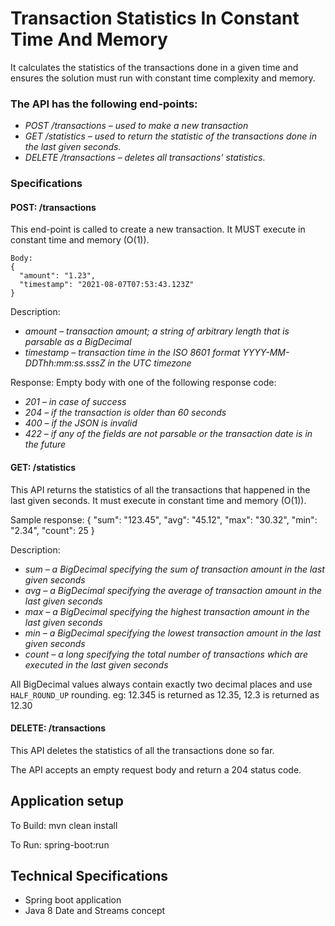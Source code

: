 # Transaction Statistics In Constant Time And Memory
It calculates the statistics of the transactions done in a given time and ensures the solution must run with constant time complexity and memory.

### The API has the following end-points:
*	*POST /transactions – used to make a new transaction*
*	*GET /statistics – used to return the statistic of the transactions done in the last given seconds.*
*	*DELETE /transactions – deletes all transactions' statistics.*
 
### Specifications

#### POST: /transactions
This end-point is called to create a new transaction. It MUST execute in constant time and memory (O(1)).
```
Body:
{
  "amount": "1.23",
  "timestamp": "2021-08-07T07:53:43.123Z"
}
```
Description:
*	*amount – transaction amount; a string of arbitrary length that is parsable as a BigDecimal*
*	*timestamp – transaction time in the ISO 8601 format YYYY-MM-DDThh:mm:ss.sssZ in the UTC timezone*
 
Response: Empty body with one of the following response code:
*	*201 – in case of success*
*	*204 – if the transaction is older than 60 seconds*
*	*400 – if the JSON is invalid*
*	*422 – if any of the fields are not parsable or the transaction date is in the future*
 
#### GET: /statistics
This API returns the statistics of all the transactions that happened in the last given seconds. It must execute in constant time and memory (O(1)).

Sample response:
{
  "sum": "123.45",
  "avg": "45.12",
  "max": "30.32",
  "min": "2.34",
  "count": 25
}
 
Description:
*	*sum – a BigDecimal specifying the sum of transaction amount in the last given seconds*
*	*avg – a BigDecimal specifying the average of transaction amount in the last given seconds*
*	*max – a BigDecimal specifying the highest transaction amount in the last given seconds*
*	*min – a BigDecimal specifying the lowest transaction amount in the last given seconds*
*   *count – a long specifying the total number of transactions which are executed in the last given seconds*

All BigDecimal values always contain exactly two decimal places and use `HALF_ROUND_UP` rounding. eg: 12.345 is returned as 12.35, 12.3 is returned as 12.30
 
#### DELETE: /transactions
This API deletes the statistics of all the transactions done so far.

The API accepts an empty request body and return a 204 status code.
 
## Application setup
To Build: 
mvn clean install 

To Run:
spring-boot:run

## Technical Specifications
* Spring boot application
* Java 8 Date and Streams concept
